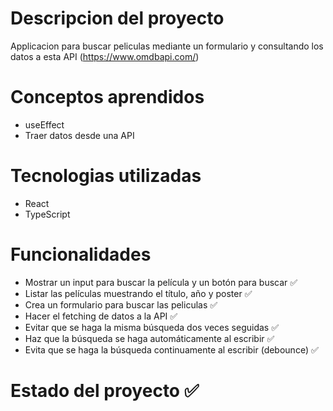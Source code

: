 # Descripcion del proyecto
Applicacion para buscar peliculas mediante un formulario y consultando los datos a esta API (https://www.omdbapi.com/)

# Conceptos aprendidos
- useEffect
- Traer datos desde una API

# Tecnologias utilizadas
- React
- TypeScript

# Funcionalidades
- Mostrar un input para buscar la película y un botón para buscar ✅
- Listar las películas muestrando el título, año y poster ✅
- Crea un formulario para buscar las peliculas ✅
- Hacer el fetching de datos a la API ✅
- Evitar que se haga la misma búsqueda dos veces seguidas ✅
- Haz que la búsqueda se haga automáticamente al escribir ✅
- Evita que se haga la búsqueda continuamente al escribir (debounce) ✅

# Estado del proyecto ✅

